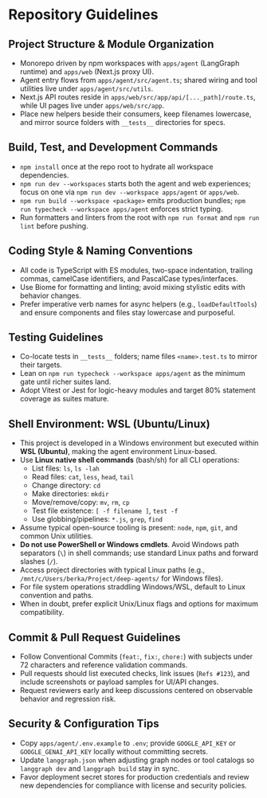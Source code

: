 # Repository Guidelines


## Project Structure & Module Organization
- Monorepo driven by npm workspaces with `apps/agent` (LangGraph runtime) and `apps/web` (Next.js proxy UI).
- Agent entry flows from `apps/agent/src/agent.ts`; shared wiring and tool utilities live under `apps/agent/src/utils`.
- Next.js API routes reside in `apps/web/src/app/api/[..._path]/route.ts`, while UI pages live under `apps/web/src/app`.
- Place new helpers beside their consumers, keep filenames lowercase, and mirror source folders with `__tests__` directories for specs.


## Build, Test, and Development Commands
- `npm install` once at the repo root to hydrate all workspace dependencies.
- `npm run dev --workspaces` starts both the agent and web experiences; focus on one via `npm run dev --workspace apps/agent` or `apps/web`.
- `npm run build --workspace <package>` emits production bundles; `npm run typecheck --workspace apps/agent` enforces strict typing.
- Run formatters and linters from the root with `npm run format` and `npm run lint` before pushing.


## Coding Style & Naming Conventions
- All code is TypeScript with ES modules, two-space indentation, trailing commas, camelCase identifiers, and PascalCase types/interfaces.
- Use Biome for formatting and linting; avoid mixing stylistic edits with behavior changes.
- Prefer imperative verb names for async helpers (e.g., `loadDefaultTools`) and ensure components and files stay lowercase and purposeful.


## Testing Guidelines
- Co-locate tests in `__tests__` folders; name files `<name>.test.ts` to mirror their targets.
- Lean on `npm run typecheck --workspace apps/agent` as the minimum gate until richer suites land.
- Adopt Vitest or Jest for logic-heavy modules and target 80% statement coverage as suites mature.


## Shell Environment: WSL (Ubuntu/Linux)

- This project is developed in a Windows environment but executed within **WSL (Ubuntu)**, making the agent environment Linux-based.
- Use **Linux native shell commands** (bash/sh) for all CLI operations:
    - List files: `ls`, `ls -lah`
    - Read files: `cat`, `less`, `head`, `tail`
    - Change directory: `cd`
    - Make directories: `mkdir`
    - Move/remove/copy: `mv`, `rm`, `cp`
    - Test file existence: `[ -f filename ]`, `test -f`
    - Use globbing/pipelines: `*.js`, `grep`, `find`
- Assume typical open-source tooling is present: `node`, `npm`, `git`, and common Unix utilities.
- **Do not use PowerShell or Windows cmdlets**. Avoid Windows path separators (`\`) in shell commands; use standard Linux paths and forward slashes (`/`).
- Access project directories with typical Linux paths (e.g., `/mnt/c/Users/berka/Project/deep-agents/` for Windows files).
- For file system operations straddling Windows/WSL, default to Linux convention and paths.
- When in doubt, prefer explicit Unix/Linux flags and options for maximum compatibility.


## Commit & Pull Request Guidelines
- Follow Conventional Commits (`feat:`, `fix:`, `chore:`) with subjects under 72 characters and reference validation commands.
- Pull requests should list executed checks, link issues (`Refs #123`), and include screenshots or payload samples for UI/API changes.
- Request reviewers early and keep discussions centered on observable behavior and regression risk.


## Security & Configuration Tips
- Copy `apps/agent/.env.example` to `.env`; provide `GOOGLE_API_KEY` or `GOOGLE_GENAI_API_KEY` locally without committing secrets.
- Update `langgraph.json` when adjusting graph nodes or tool catalogs so `langgraph dev` and `langgraph build` stay in sync.
- Favor deployment secret stores for production credentials and review new dependencies for compliance with license and security policies.

